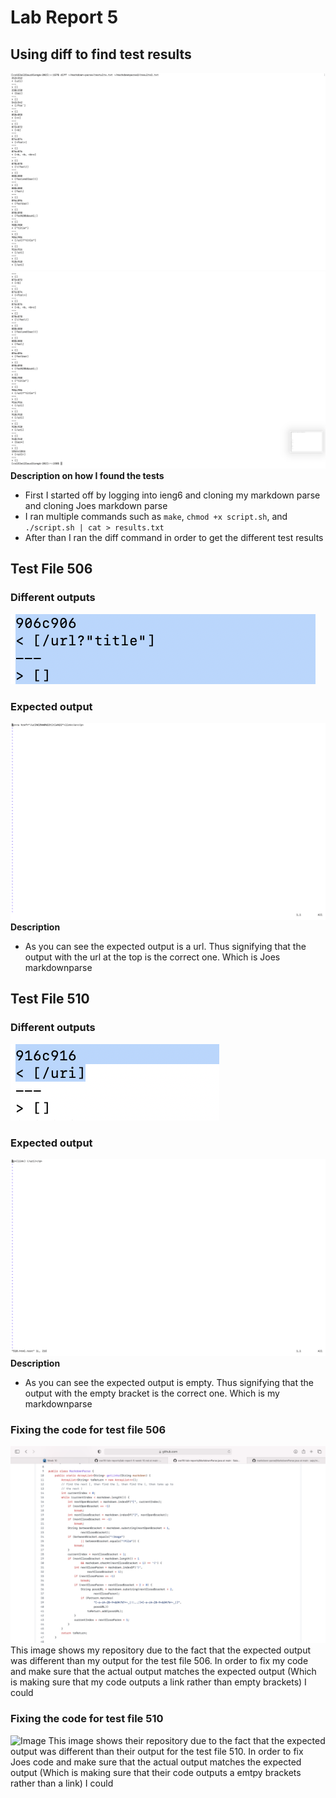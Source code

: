 # Lab Report 5
## Using diff to find test results
![Image](Right1.png) 
![Image](Right2.png) 
**Description on how I found the tests** 
- First I started off by logging into ieng6 and cloning my markdown parse and cloning Joes markdown parse
- I ran multiple commands such as `make`, `chmod +x script.sh`, and `./script.sh | cat > results.txt`
- After than I ran the diff command in order to get the different test results

## Test File 506
### Different outputs
![Image](T.png) 
### Expected output
![Image](Realexpected.png) 
**Description** 
- As you can see the expected output is a url. Thus signifying that the output with the url at the top is the correct one. Which is Joes markdownparse

## Test File 510
### Different outputs
![Image](T1.png) 
### Expected output
![Image](Realexpected1.png) 
**Description** 
- As you can see the expected output is empty. Thus signifying that the output with the empty bracket is the correct one. Which is my markdownparse

### Fixing the code for test file 506
![Image](mine.png) 
This image shows my repository due to the fact that the expected output was different than my output for the test file 506. In order to fix my code and make sure that the actual output matches the expected output (Which is making sure that my code outputs a link rather than empty brackets) I could

### Fixing the code for test file 510
![Image](.png) 
This image shows their repository due to the fact that the expected output was different than their output for the test file 510. In order to fix Joes code and make sure that the actual output matches the expected output (Which is making sure that their code outputs a emtpy brackets rather than a link) I could

